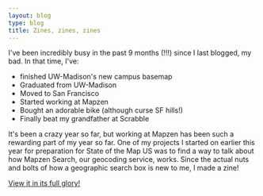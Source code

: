 ```yaml
---
layout: blog
type: blog
title: Zines, zines, zines
---
```

I've been incredibly busy in the past 9 months (!!!) since I last blogged, my bad. In that time, I've:
- finished UW-Madison's new campus basemap
- Graduated from UW-Madison
- Moved to San Francisco
- Started working at Mapzen
- Bought an adorable bike (although curse SF hills!)
- Finally beat my grandfather at Scrabble

It's been a crazy year so far, but working at Mapzen has been such a rewarding part of my year so far. One of my projects I started on earlier this year for preparation for State of the Map US was to find a way to talk about how Mapzen Search, our geocoding service, works. Since the actual nuts and bolts of how a geographic search box is new to me, I made a zine!

[View it in its full glory!](https://katiekowalsky.me/assets/talks/search-zine.pdf)
